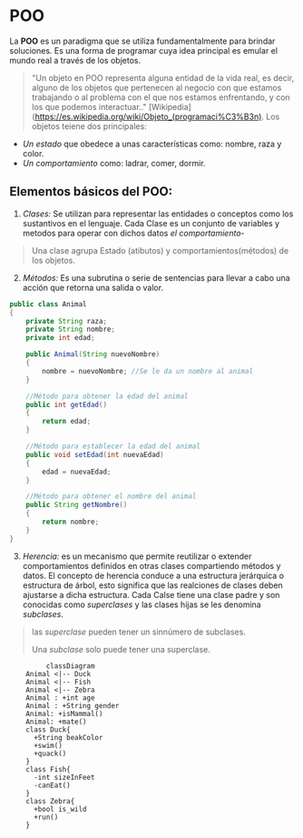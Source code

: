 # POO
La **POO** es un paradigma que se utiliza fundamentalmente para brindar soluciones. Es una forma de programar cuya idea principal es emular el mundo real a través de los objetos. 
> "Un objeto en POO representa alguna entidad de la vida real, es decir, alguno de los objetos que pertenecen al negocio con que estamos trabajando o al problema con el que nos estamos enfrentando, y con los que podemos interactuar.."
> [Wikipedia](https://es.wikipedia.org/wiki/Objeto_(programaci%C3%B3n).
> Los objetos teiene dos principales: 
  - *Un estado* que obedece a unas características como: nombre, raza y color.
  - *Un comportamiento* como: ladrar, comer, dormir.

## Elementos básicos del POO:

1. *Clases:*  Se utilizan para representar las entidades o conceptos como los sustantivos en el lenguaje. Cada Clase es un conjunto de variables y metodos para operar con dichos datos _el comportamiento_- 
> Una clase agrupa Estado (atibutos) y comportamientos(métodos) de los objetos.

2. *Métodos:* Es una subrutina o serie de sentencias para llevar a cabo una acción que retorna una salida o valor.

```java
public class Animal
{
    private String raza;
    private String nombre;
    private int edad;

    public Animal(String nuevoNombre)
    {
        nombre = nuevoNombre; //Se le da un nombre al animal
    }

    //Método para obtener la edad del animal
    public int getEdad()
    {
        return edad;
    }

    //Método para establecer la edad del animal
    public void setEdad(int nuevaEdad)
    {
        edad = nuevaEdad;
    }

    //Método para obtener el nombre del animal
    public String getNombre()
    {
        return nombre;
    }
}
```
3. *Herencia:* es un mecanismo que permite reutilizar o extender comportamientos definidos en otras clases compartiendo métodos y datos.
El concepto de herencia conduce a una estructura jerárquica o estructura de árbol, esto significa que las realciones de clases deben ajustarse a dicha estructura. Cada Calse tiene una clase padre y son conocidas como *superclases* y las clases hijas se les denomina *subclases*.
> las _superclase_ pueden tener un sinnúmero de subclases.
> 
> Una _subclase_ solo puede tener una superclase.

```mermaid
         classDiagram
    Animal <|-- Duck
    Animal <|-- Fish
    Animal <|-- Zebra
    Animal : +int age
    Animal : +String gender
    Animal: +isMammal()
    Animal: +mate()
    class Duck{
      +String beakColor
      +swim()
      +quack()
    }
    class Fish{
      -int sizeInFeet
      -canEat()
    }
    class Zebra{
      +bool is_wild
      +run()
    }

```
    



